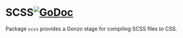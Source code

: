 # SCSS[![GoDoc](https://img.shields.io/badge/godoc-reference-blue.svg?style=flat-square)](https://godoc.org/github.com/go-gonzo/scss)
Package `scss` provides a Gonzo stage for compiling SCSS files to CSS.
